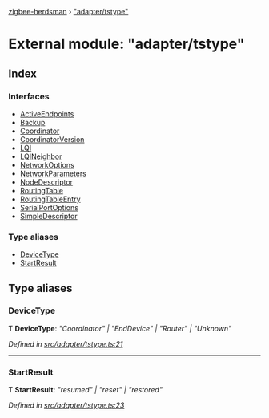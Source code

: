 [zigbee-herdsman](../README.md) › ["adapter/tstype"](_adapter_tstype_.md)

# External module: "adapter/tstype"

## Index

### Interfaces

* [ActiveEndpoints](../interfaces/_adapter_tstype_.activeendpoints.md)
* [Backup](../interfaces/_adapter_tstype_.backup.md)
* [Coordinator](../interfaces/_adapter_tstype_.coordinator.md)
* [CoordinatorVersion](../interfaces/_adapter_tstype_.coordinatorversion.md)
* [LQI](../interfaces/_adapter_tstype_.lqi.md)
* [LQINeighbor](../interfaces/_adapter_tstype_.lqineighbor.md)
* [NetworkOptions](../interfaces/_adapter_tstype_.networkoptions.md)
* [NetworkParameters](../interfaces/_adapter_tstype_.networkparameters.md)
* [NodeDescriptor](../interfaces/_adapter_tstype_.nodedescriptor.md)
* [RoutingTable](../interfaces/_adapter_tstype_.routingtable.md)
* [RoutingTableEntry](../interfaces/_adapter_tstype_.routingtableentry.md)
* [SerialPortOptions](../interfaces/_adapter_tstype_.serialportoptions.md)
* [SimpleDescriptor](../interfaces/_adapter_tstype_.simpledescriptor.md)

### Type aliases

* [DeviceType](_adapter_tstype_.md#devicetype)
* [StartResult](_adapter_tstype_.md#startresult)

## Type aliases

###  DeviceType

Ƭ **DeviceType**: *"Coordinator" | "EndDevice" | "Router" | "Unknown"*

*Defined in [src/adapter/tstype.ts:21](https://github.com/Koenkk/zigbee-herdsman/blob/632e6e4/src/adapter/tstype.ts#L21)*

___

###  StartResult

Ƭ **StartResult**: *"resumed" | "reset" | "restored"*

*Defined in [src/adapter/tstype.ts:23](https://github.com/Koenkk/zigbee-herdsman/blob/632e6e4/src/adapter/tstype.ts#L23)*
